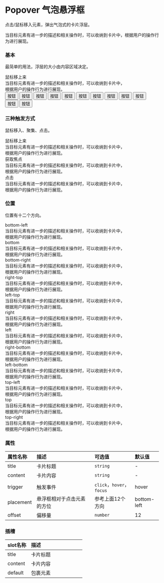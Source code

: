 <style>
  .mc-row{
    margin: 20px 0 !important;
  }
</style>
# Popover 气泡悬浮框

<!-- start -->

点击/鼠标移入元素，弹出气泡式的卡片浮层。

当目标元素有进一步的描述和相关操作时，可以收纳到卡片中，根据用户的操作行为进行展现。

<!-- end -->

<!-- start -->

### 基本

最简单的用法，浮层的大小由内容区域决定。

<div class="code">
  <m-popover>
    <m-button>鼠标移上来</m-button>
    <div style="width: 400px;" slot="content">当目标元素有进一步的描述和相关操作时，可以收纳到卡片中，根据用户的操作行为进行展现。</div>
  </m-popover>
  <button class="button" placement="bottom-left">按钮</button>
  <button class="button" placement="bottom">按钮</button>
  <button class="button" placement="bottom-right">按钮</button>
  <button class="button" placement="top-left">按钮</button>
  <button class="button" placement="top">按钮</button>
  <button class="button" placement="top-right">按钮</button>
  <button class="button" placement="left-top">按钮</button>
  <button class="button" placement="left">按钮</button>
  <button class="button" placement="left-bottom">按钮</button>
  <button class="button" placement="right-top">按钮</button>
  <button class="button" placement="right">按钮</button>
  <button class="button" placement="right-bottom">按钮</button>
</div>

<!-- end -->

<!-- start -->

### 三种触发方式

鼠标移入、聚集、点击。

<div class="code">
  <m-popover trigger="hover">
    <m-button>鼠标移上来</m-button>
    <div style="width: 400px;" slot="content">当目标元素有进一步的描述和相关操作时，可以收纳到卡片中，根据用户的操作行为进行展现。</div>
  </m-popover>
  <m-popover trigger="focus">
    <m-button>获取焦点</m-button>
    <div style="width: 400px;" slot="content">当目标元素有进一步的描述和相关操作时，可以收纳到卡片中，根据用户的操作行为进行展现。</div>
  </m-popover>
  <m-popover trigger="click">
    <m-button>点击</m-button>
    <div style="width: 400px;" slot="content">当目标元素有进一步的描述和相关操作时，可以收纳到卡片中，根据用户的操作行为进行展现。</div>
  </m-popover>
</div>

<!-- end -->

<!-- start -->

### 位置

位置有十二个方向。

<div class="code">
  <m-row>
    <m-col :span="4">
    </m-col>
    <m-col :span="4">
      <m-popover placement="bottom-left">
        <m-button>bottom-left</m-button>
        <div style="width: 400px;" slot="content">当目标元素有进一步的描述和相关操作时，可以收纳到卡片中，根据用户的操作行为进行展现。</div>
      </m-popover>
    </m-col>
    <m-col :span="4">
      <m-popover placement="bottom">
        <m-button>bottom</m-button>
        <div style="width: 400px;" slot="content">当目标元素有进一步的描述和相关操作时，可以收纳到卡片中，根据用户的操作行为进行展现。</div>
      </m-popover>
    </m-col>
    <m-col :span="4">
      <m-popover placement="bottom-right">
        <m-button>bottom-right</m-button>
        <div style="width: 400px;" slot="content">当目标元素有进一步的描述和相关操作时，可以收纳到卡片中，根据用户的操作行为进行展现。</div>
      </m-popover>
    </m-col>
    <m-col :span="4">
    </m-col>
    <m-col :span="4">
    </m-col>
  </m-row>
  <m-row>
    <m-col :span="4">
      <m-popover placement="right-top">
        <m-button>right-top</m-button>
        <div style="width: 400px;" slot="content">当目标元素有进一步的描述和相关操作时，可以收纳到卡片中，根据用户的操作行为进行展现。</div>
      </m-popover>
    </m-col>
    <m-col :span="4"></m-col>
    <m-col :span="4"></m-col>
    <m-col :span="4"></m-col>
    <m-col :span="4">
      <m-popover placement="left-top">
        <m-button>left-top</m-button>
        <div style="width: 400px;" slot="content">当目标元素有进一步的描述和相关操作时，可以收纳到卡片中，根据用户的操作行为进行展现。</div>
      </m-popover>
    </m-col>
    <m-col :span="4">
    </m-col>
  </m-row>
  <m-row>
    <m-col :span="4">
      <m-popover placement="right">
        <m-button>right</m-button>
        <div style="width: 400px;" slot="content">当目标元素有进一步的描述和相关操作时，可以收纳到卡片中，根据用户的操作行为进行展现。</div>
      </m-popover>
    </m-col>
    <m-col :span="4"></m-col>
    <m-col :span="4"></m-col>
    <m-col :span="4"></m-col>
    <m-col :span="4">
      <m-popover placement="left">
        <m-button>left</m-button>
        <div style="width: 400px;" slot="content">当目标元素有进一步的描述和相关操作时，可以收纳到卡片中，根据用户的操作行为进行展现。</div>
      </m-popover>
    </m-col>
    <m-col :span="4">
    </m-col>
  </m-row>
  <m-row>
    <m-col :span="4">
      <m-popover placement="right-bottom">
        <m-button>right-bottom</m-button>
        <div style="width: 400px;" slot="content">当目标元素有进一步的描述和相关操作时，可以收纳到卡片中，根据用户的操作行为进行展现。</div>
      </m-popover>
    </m-col>
    <m-col :span="4"></m-col>
    <m-col :span="4"></m-col>
    <m-col :span="4"></m-col>
    <m-col :span="4">
      <m-popover placement="left-bottom">
        <m-button>left-bottom</m-button>
        <div style="width: 400px;" slot="content">当目标元素有进一步的描述和相关操作时，可以收纳到卡片中，根据用户的操作行为进行展现。</div>
      </m-popover>
    </m-col>
    <m-col :span="4">
    </m-col>
  </m-row>
  <m-row>
    <m-col :span="4">
    </m-col>
    <m-col :span="4">
      <m-popover placement="top-left">
        <m-button>top-left</m-button>
        <div style="width: 400px;" slot="content">当目标元素有进一步的描述和相关操作时，可以收纳到卡片中，根据用户的操作行为进行展现。</div>
      </m-popover>
    </m-col>
    <m-col :span="4">
      <m-popover placement="top">
        <m-button>top</m-button>
        <div style="width: 400px;" slot="content">当目标元素有进一步的描述和相关操作时，可以收纳到卡片中，根据用户的操作行为进行展现。</div>
      </m-popover>
    </m-col>
    <m-col :span="4">
      <m-popover placement="top-right">
        <m-button>top-right</m-button>
        <div style="width: 400px;" slot="content">当目标元素有进一步的描述和相关操作时，可以收纳到卡片中，根据用户的操作行为进行展现。</div>
      </m-popover>
    </m-col>
    <m-col :span="4">
    </m-col>
    <m-col :span="4">
    </m-col>
  </m-row>
</div>

<!-- end -->

<!-- start -->

### 属性

|属性名称|描述<div style="width:160px;"></div>|可选值<div style="width:100px;"></div>|默认值<div style="width:40px;"></div>|
|:----|:---------|:-----|:----|
|title|卡片标题|`string`|-|
|content|卡片内容|`string`|-|
|trigger|触发事件|`click`，`hover`，`focus`|hover|
|placement|悬浮框相对于点击元素的方位|参考上面12个方向|bottom-left|
|offset|偏移量|`number`|12|

<!-- end -->

<!-- start -->

### 插槽

|slot名称|描述<div style="width:160px;"></div>|
|:----|:---------|
|title|卡片标题|
|content|卡片内容|
|default|包裹元素|

<!-- end -->

<script>
  var previews = document.querySelectorAll('.code')
  for (var i = 0; i < previews.length; i++) {
    new Vue({
      el: previews[i],
      methods: {
        click: function () {
          this.$popover.show('00000000000')
        }
      }
    })
  }
  var buttons = document.querySelectorAll('.button')
  for (var i = 0; i < buttons.length; i ++) {
    const placement = buttons[i].getAttribute('placement')
    mui.Popover({
      el: buttons[i],
      trigger: 'click',
      // placement: placement,
      content: '你爱我我爱你，蜜雪冰城甜蜜蜜'
    })
  }
</script>